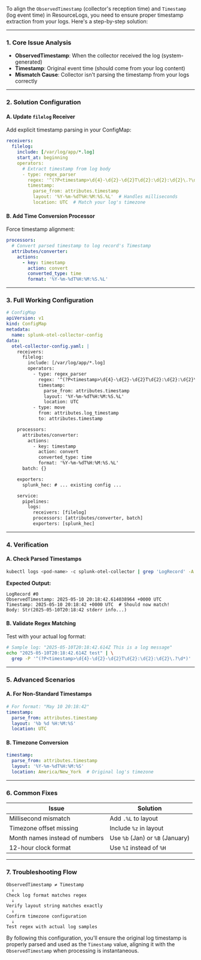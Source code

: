 To align the `ObservedTimestamp` (collector's reception time) and `Timestamp` (log event time) in ResourceLogs, you need to ensure proper timestamp extraction from your logs. Here's a step-by-step solution:

---

### **1. Core Issue Analysis**
- **ObservedTimestamp**: When the collector received the log (system-generated)
- **Timestamp**: Original event time (should come from your log content)
- **Mismatch Cause**: Collector isn't parsing the timestamp from your logs correctly

---

### **2. Solution Configuration**

#### **A. Update `filelog` Receiver**
Add explicit timestamp parsing in your ConfigMap:

```yaml
receivers:
  filelog:
    include: [/var/log/app/*.log]
    start_at: beginning
    operators:
      # Extract timestamp from log body
      - type: regex_parser
        regex: '^(?P<timestamp>\d{4}-\d{2}-\d{2}T\d{2}:\d{2}:\d{2}\.?\d*)'
        timestamp:
          parse_from: attributes.timestamp
          layout: '%Y-%m-%dT%H:%M:%S.%L'  # Handles milliseconds
          location: UTC  # Match your log's timezone
```

#### **B. Add Time Conversion Processor**
Force timestamp alignment:

```yaml
processors:
  # Convert parsed timestamp to log record's Timestamp
  attributes/converter:
    actions:
      - key: timestamp
        action: convert
        converted_type: time
        format: '%Y-%m-%dT%H:%M:%S.%L'
```

---

### **3. Full Working Configuration**

```yaml
# ConfigMap
apiVersion: v1
kind: ConfigMap
metadata:
  name: splunk-otel-collector-config
data:
  otel-collector-config.yaml: |
    receivers:
      filelog:
        include: [/var/log/app/*.log]
        operators:
          - type: regex_parser
            regex: '^(?P<timestamp>\d{4}-\d{2}-\d{2}T\d{2}:\d{2}:\d{2}\.?\d*)'
            timestamp:
              parse_from: attributes.timestamp
              layout: '%Y-%m-%dT%H:%M:%S.%L'
              location: UTC
          - type: move
            from: attributes.log_timestamp
            to: attributes.timestamp

    processors:
      attributes/converter:
        actions:
          - key: timestamp
            action: convert
            converted_type: time
            format: '%Y-%m-%dT%H:%M:%S.%L'
      batch: {}

    exporters:
      splunk_hec: # ... existing config ...

    service:
      pipelines:
        logs:
          receivers: [filelog]
          processors: [attributes/converter, batch]
          exporters: [splunk_hec]
```

---

### **4. Verification**

#### **A. Check Parsed Timestamps**
```bash
kubectl logs <pod-name> -c splunk-otel-collector | grep 'LogRecord' -A 5
```

**Expected Output:**
```
LogRecord #0
ObservedTimestamp: 2025-05-10 20:18:42.614038964 +0000 UTC
Timestamp: 2025-05-10 20:18:42 +0000 UTC  # Should now match!
Body: Str(2025-05-10T20:18:42 stderr info...)
```

#### **B. Validate Regex Matching**
Test with your actual log format:
```bash
# Sample log: "2025-05-10T20:18:42.614Z This is a log message"
echo "2025-05-10T20:18:42.614Z test" | \
  grep -P '^(?P<timestamp>\d{4}-\d{2}-\d{2}T\d{2}:\d{2}:\d{2}\.?\d*)'
```

---

### **5. Advanced Scenarios**

#### **A. For Non-Standard Timestamps**
```yaml
# For format: "May 10 20:18:42"
timestamp:
  parse_from: attributes.timestamp
  layout: '%b %d %H:%M:%S'
  location: UTC
```

#### **B. Timezone Conversion**
```yaml
timestamp:
  parse_from: attributes.timestamp
  layout: '%Y-%m-%dT%H:%M:%S'
  location: America/New_York  # Original log's timezone
```

---

### **6. Common Fixes**

| Issue | Solution |
|-------|----------|
| Millisecond mismatch | Add `.%L` to layout |
| Timezone offset missing | Include `%z` in layout |
| Month names instead of numbers | Use `%b` (Jan) or `%B` (January) |
| 12-hour clock format | Use `%I` instead of `%H` |

---

### **7. Troubleshooting Flow**
```
ObservedTimestamp ≠ Timestamp
  ↓
Check log format matches regex
  ↓
Verify layout string matches exactly
  ↓
Confirm timezone configuration
  ↓
Test regex with actual log samples
```

By following this configuration, you'll ensure the original log timestamp is properly parsed and used as the `Timestamp` value, aligning it with the `ObservedTimestamp` when processing is instantaneous.